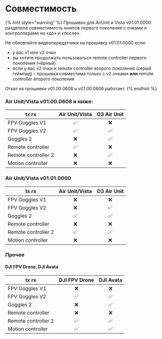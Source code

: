 # Совместимость

{% hint style="warning" %}
Прошивка для AirUnit и Vista v01.01.0000 разделила совместимость юнитов первого поколения с очками и контроллерами на «до» и «после». &#x20;

Не обновляйте видеопередатчики на прошивку v01.01.0000 если:

* у вас v1 или v2 очки
* вы хотите продолжать пользоваться remote controller первого поколения (чёрный)
* если у вас v2 очки и remote controller второго поколения (серый геймпад) - прошивка совместима только с v2 очками **или** remote controller второго поколения

Откат на прошивки v01.00.0608 и v01.00.0606 работает.
{% endhint %}

### &#x20;Air Unit/Vista v01.00.0608 и ниже:

| tx rx               |  Air Unit/Vista | O3 Air Unit |
| ------------------- | :-------------: | :---------: |
| FPV Goggles V1      |        ✅        |      ❌      |
| FPV Goggles V2      |        ✅        |      ✅      |
| Goggles 2           |        ❌        |      ✅      |
| Remote controller   |        ✅        |      ❌      |
| Remote controller 2 |        ❌        |      ✅      |
| Motion controller   |        ❌        |      ❌      |

### Air Unit/Vista v01.01.0000

| tx rx               |  Air Unit/Vista | O3 Air Unit |
| ------------------- | :-------------: | :---------: |
| FPV Goggles V1      |        ❌        |      ❌      |
| FPV Goggles V2      |        ❌        |      ✅      |
| Goggles 2           |        ✅        |      ✅      |
| Remote controller   |        ❌        |      ❌      |
| Remote controller 2 |        ✅        |      ✅      |
| Motion controller   |        ❌        |      ❌      |

### Прочее

#### DJI FPV Drone, DJI Avata

|  tx rx              | DJI FPV Drone | DJI Avata |
| ------------------- | :-----------: | :-------: |
| FPV Goggles V1      |       ❌       |     ❌     |
| FPV Goggles V2      |       ✅       |     ✅     |
| Goggles 2           |       ❌       |     ✅     |
| Remote controller   |       ❌       |     ❌     |
| Remote controller 2 |       ✅       |     ✅     |
| Motion controller   |       ✅       |     ✅     |

